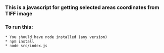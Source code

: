 ### This is a javascript for getting selected areas coordinates from TIFF image


### To run this:
    * You should have node installed (any version)
    * npm install
    * node src/index.js

